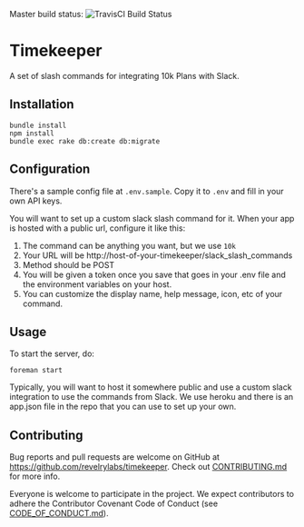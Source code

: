 Master build status: ![TravisCI Build Status](https://travis-ci.org/revelrylabs/timekeeper.svg?branch=master)

# Timekeeper

A set of slash commands for integrating 10k Plans with Slack.

## Installation

```Shell
bundle install
npm install
bundle exec rake db:create db:migrate
```

## Configuration

There's a sample config file at `.env.sample`. Copy it to `.env` and fill in
your own API keys.

You will want to set up a custom slack slash command for it. When your app
is hosted with a public url, configure it like this:

1. The command can be anything you want, but we use `10k`
2. Your URL will be http://host-of-your-timekeeper/slack_slash_commands
3. Method should be POST
4. You will be given a token once you save that goes in your .env file and the
   environment variables on your host.
5. You can customize the display name, help message, icon, etc of your command.

## Usage

To start the server, do:

```
foreman start
```

Typically, you will want to host it somewhere public and use a custom slack
integration to use the commands from Slack. We use heroku and there is an
app.json file in the repo that you can use to set up your own.

## Contributing

Bug reports and pull requests are welcome on GitHub at https://github.com/revelrylabs/timekeeper. Check out [CONTRIBUTING.md](https://github.com/revelrylabs/timekeeper/blob/master/CONTRIBUTING.md) for more info.

Everyone is welcome to participate in the project. We expect contributors to
adhere the Contributor Covenant Code of Conduct (see [CODE_OF_CONDUCT.md](https://github.com/revelrylabs/timekeeper/blob/master/CODE_OF_CONDUCT.md)).
